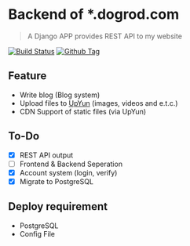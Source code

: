 # Backend of *.dogrod.com

> A Django APP provides REST API to my website

[![Build Status](http://jenkins.dogrod.xyz/buildStatus/icon?job=prod-backend-website)](http://jenkins.dogrod.xyz/view/Production/job/prod-backend-website/) [![Github Tag](https://img.shields.io/github/tag/dogrod/backend_dogrod_com.svg)](https://github.com/dogrod/backend_dogrod_com)

## Feature
* Write blog (Blog system)
* Upload files to [UpYun](https://www.upyun.com/) (images, videos and e.t.c.)
* CDN Support of static files (via UpYun)

## To-Do
- [x] REST API output
- [ ] Frontend & Backend Seperation
- [x] Account system (login, verify)
- [x] Migrate to PostgreSQL

## Deploy requirement
- PostgreSQL
- Config File
